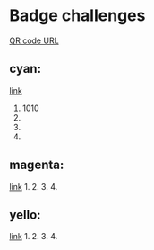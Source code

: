 # Badge challenges

[QR code URL](https://legamemmxxiv.lehack.org/QW5vdGhlciBvbmUgZ290IGNhdWdodCB0b2RheQ/)

## cyan:
[link](https://legamemmxxiv.lehack.org/aXQncyBhbGwgb3ZlciB0aGUgcGFwZXJzIC0gQ1lBTg/)
1. 1010
2.
3. 
4.

## magenta:
[link](https://legamemmxxiv.lehack.org/aXQncyBhbGwgb3ZlciB0aGUgcGFwZXJzIC0gWUVMTE9X/)
1.
2.
3.
4.

## yello:
[link](https://legamemmxxiv.lehack.org/aXQncyBhbGwgb3ZlciB0aGUgcGFwZXJzIC0gTUFHRU5UQQ/)
1.
2.
3.
4.

